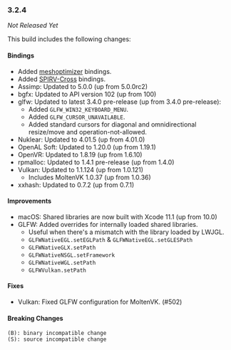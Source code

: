 ### 3.2.4

_Not Released Yet_

This build includes the following changes:

#### Bindings

- Added [meshoptimizer](https://github.com/zeux/meshoptimizer) bindings.
- Added [SPIRV-Cross](https://github.com/KhronosGroup/SPIRV-Cross) bindings.
- Assimp: Updated to 5.0.0 (up from 5.0.0rc2)
- bgfx: Updated to API version 102 (up from 100)
- glfw: Updated to latest 3.4.0 pre-release (up from 3.4.0 pre-release):
    * Added `GLFW_WIN32_KEYBOARD_MENU`.
    * Added `GLFW_CURSOR_UNAVAILABLE`.
    * Added standard cursors for diagonal and omnidirectional resize/move and operation-not-allowed.
- Nuklear: Updated to 4.01.5 (up from 4.01.0)
- OpenAL Soft: Updated to 1.20.0 (up from 1.19.1)
- OpenVR: Updated to 1.8.19 (up from 1.6.10)
- rpmalloc: Updated to 1.4.1 pre-release (up from 1.4.0)
- Vulkan: Updated to 1.1.124 (up from 1.0.121)
    * Includes MoltenVK 1.0.37 (up from 1.0.36)
- xxhash: Updated to 0.7.2 (up from 0.7.1)

#### Improvements

- macOS: Shared libraries are now built with Xcode 11.1 (up from 10.0)
- GLFW: Added overrides for internally loaded shared libraries.
    * Useful when there's a mismatch with the library loaded by LWJGL.
    * `GLFWNativeEGL.setEGLPath` & `GLFWNativeEGL.setGLESPath`
    * `GLFWNativeGLX.setPath`
    * `GLFWNativeNSGL.setFramework`
    * `GLFWNativeWGL.setPath`
    * `GLFWVulkan.setPath`

#### Fixes

- Vulkan: Fixed GLFW configuration for MoltenVK. (#502)
    
#### Breaking Changes

```
(B): binary incompatible change
(S): source incompatible change
```
